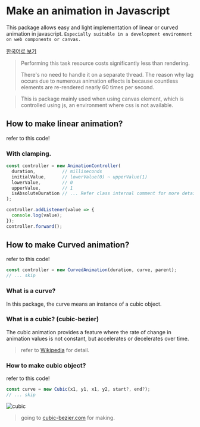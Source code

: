 # Make an animation in Javascript
This package allows easy and light implementation of linear or curved animation in javascript.
`Especially suitable in a development environment on web components or canvas.`

[한국어로 보기](README.ko.md)

> Performing this task resource costs significantly less than rendering.
> 
> There's no need to handle it on a separate thread. The reason why lag occurs due to numerous animation effects is because countless elements are re-rendered nearly 60 times per second.

> This is package mainly used when using canvas element, which is controlled using js, an environment where css is not available.

## How to make linear animation?
refer to this code!

### With clamping.
```js
const controller = new AnimationController(
  duration,          // milliseconds
  initialValue,      // lowerValue(0) ~ upperValue(1)
  lowerValue,        // 0
  upperValue,        // 1
  isAbsoluteDuration // ... Refer class internal comment for more details.
);

controller.addListener(value => {
  console.log(value);
});
controller.forward();
```

## How to make Curved animation?
refer to this code!
```js
const controller = new CurvedAnimation(duration, curve, parent);
// ... skip
```

### What is a curve?
In this package, the curve means an instance of a cubic object.

### What is a cubic? (cubic-bezier)
The cubic animation provides a feature where the rate of change in animation values is not constant, but accelerates or decelerates over time.

> refer to [Wikipedia](https://en.wikipedia.org/wiki/B%C3%A9zier_curve) for detail.

### How to make cubic object?
refer to this code!
```js
const curve = new Cubic(x1, y1, x1, y2, start?, end?);
// ... skip
```
![cubic](https://github.com/MTtankkeo/js_animatable/assets/122026021/47836ae7-60c6-4198-9ea5-acc7837f0999)

> going to [cubic-bezier.com](https://cubic-bezier.com) for making.